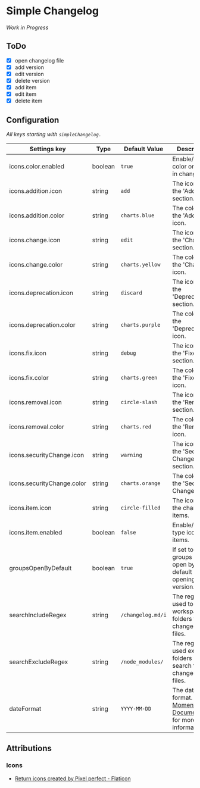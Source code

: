 # Simple Changelog

*Work in Progress*

## ToDo
- [x] open changelog file
- [x] add version
- [x] edit version
- [x] delete version
- [x] add item
- [x] edit item
- [x] delete item

## Configuration

*All keys starting with `simpleChangelog.`*

| Settings key               | Type    | Default Value     | Description                                                                                                          |
| -------------------------- | ------- | ----------------- | -------------------------------------------------------------------------------------------------------------------- |
| icons.color.enabled        | boolean | `true`            | Enable/disable color on icons in changelog.                                                                          |
| icons.addition.icon        | string  | `add`             | The icon for the 'Additions' section.                                                                                |
| icons.addition.color       | string  | `charts.blue`     | The color of the 'Additions' icon.                                                                                   |
| icons.change.icon          | string  | `edit`            | The icon for the 'Changes' section.                                                                                  |
| icons.change.color         | string  | `charts.yellow`   | The color of the 'Changes' icon.                                                                                     |
| icons.deprecation.icon     | string  | `discard`         | The icon for the 'Deprecations' section.                                                                             |
| icons.deprecation.color    | string  | `charts.purple`   | The color of the 'Deprecations' icon.                                                                                |
| icons.fix.icon             | string  | `debug`           | The icon for the 'Fixes' section.                                                                                    |
| icons.fix.color            | string  | `charts.green`    | The color of the 'Fixes' icon.                                                                                       |
| icons.removal.icon         | string  | `circle-slash`    | The icon for the 'Removals' section.                                                                                 |
| icons.removal.color        | string  | `charts.red`      | The color of the 'Removals' icon.                                                                                    |
| icons.securityChange.icon  | string  | `warning`         | The icon for the 'Security Changes' section.                                                                         |
| icons.securityChange.color | string  | `charts.orange`   | The color of the 'Security Changes' icon.                                                                            |
| icons.item.icon            | string  | `circle-filled`   | The icon for the changelog items.                                                                                    |
| icons.item.enabled         | boolean | `false`           | Enable/disable type icons on items.                                                                                  |
| groupsOpenByDefault        | boolean | `true`            | If set to `true`, groups are open by default when opening version.                                                   |
| searchIncludeRegex         | string  | `/changelog.md/i` | The regex used to search workspace folders for changelog files.                                                      |
| searchExcludeRegex         | string  | `/node_modules/`  | The regex used exlude folders in search for changelog files.                                                         |
| dateFormat                 | string  | `YYYY-MM-DD`      | The date format. See [Moment.js Documentation](https://momentjs.com/docs/#/displaying/format/) for more information. |


## Attributions
### Icons
- [Return icons created by Pixel perfect - Flaticon](https://www.flaticon.com/free-icons/return)